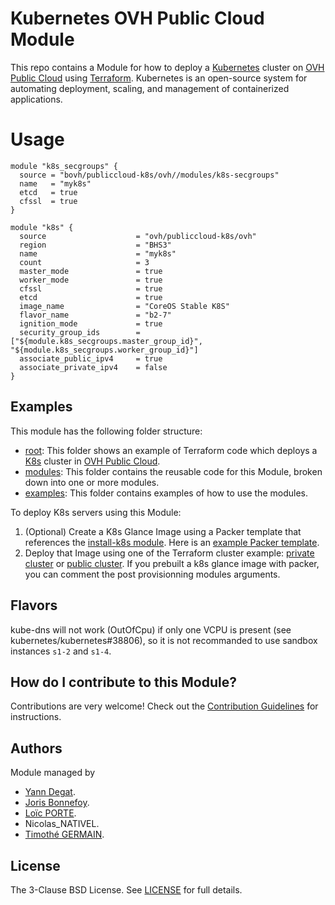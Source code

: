 # Kubernetes OVH Public Cloud Module

This repo contains a Module for how to deploy a [Kubernetes](https://kubernetes.io/) cluster on [OVH Public Cloud](https://ovhcloud.com/) using [Terraform](https://www.terraform.io/). Kubernetes is an open-source system for automating deployment, scaling, and management of containerized applications.

# Usage

```hcl
module "k8s_secgroups" {
  source = "bovh/publiccloud-k8s/ovh//modules/k8s-secgroups"
  name   = "myk8s"
  etcd   = true
  cfssl  = true
}

module "k8s" {
  source                    = "ovh/publiccloud-k8s/ovh"
  region                    = "BHS3"
  name                      = "myk8s"
  count                     = 3
  master_mode               = true
  worker_mode               = true
  cfssl                     = true
  etcd                      = true
  image_name                = "CoreOS Stable K8S"
  flavor_name               = "b2-7"
  ignition_mode             = true
  security_group_ids        = ["${module.k8s_secgroups.master_group_id}", "${module.k8s_secgroups.worker_group_id}"]
  associate_public_ipv4     = true
  associate_private_ipv4    = false
}
```

## Examples

This module has the following folder structure:

* [root](.): This folder shows an example of Terraform code which deploys a [K8s](https://kubernetes.io/) cluster in [OVH Public Cloud](https://ovhcloud.com/).
* [modules](https://github.com/ovh/terraform-ovh-publiccloud-k8s/tree/master/modules): This folder contains the reusable code for this Module, broken down into one or more modules.
* [examples](https://github.com/ovh/terraform-ovh-publiccloud-k8s/tree/master/examples): This folder contains examples of how to use the modules.

To deploy K8s servers using this Module:

1. (Optional) Create a K8s Glance Image using a Packer template that references the [install-k8s module](https://github.com/ovh/terraform-ovh-publiccloud-k8s/tree/master/modules/install-k8s).
   Here is an [example Packer template](https://github.com/ovh/terraform-ovh-publiccloud-k8s/tree/master/examples/k8s-glance-image#quick-start).
1. Deploy that Image using one of the Terraform cluster example: [private cluster](https://github.com/ovh/terraform-ovh-publiccloud-k8s/tree/master/examples/private-cluster-cl) or [public cluster](https://github.com/ovh/terraform-ovh-publiccloud-k8s/tree/master/examples/public-cluster-cl). If you prebuilt a k8s glance image with packer, you can comment the post provisionning modules arguments.

## Flavors

kube-dns will not work (OutOfCpu) if only one VCPU is present (see kubernetes/kubernetes#38806), so it is not recommanded to use sandbox instances `s1-2` and `s1-4`.

## How do I contribute to this Module?

Contributions are very welcome! Check out the [Contribution Guidelines](https://github.com/ovh/terraform-ovh-publiccloud-k8s/tree/master/CONTRIBUTING.md) for instructions.

## Authors

Module managed by
- [Yann Degat](https://github.com/yanndegat).
- [Joris Bonnefoy](https://github.com/Devatoria).
- [Loïc PORTE](https://github.com/bewiwi).
- Nicolas_NATIVEL.
- [Timothé GERMAIN](https://github.com/tgermain).

## License

The 3-Clause BSD License. See [LICENSE](https://github.com/ovh/terraform-ovh-publiccloud-k8s/tree/master/LICENSE) for full details.
